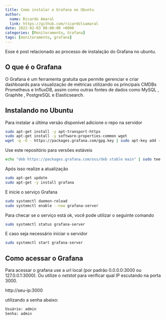 ```yaml
---
title: Como instalar o Grafana no Ubuntu
author:
  name: Ricardo Amaral
  link: https://github.com/ricardolsamaral
date: 2022-02-03 08:00:00 +0800
categories: [Monitoramento, Grafana]
tags: [monitoramento, grafana]
---
```


Esse é post relacionado ao processo de instalação do Grafana no ubuntu.

## O que é o Grafana

O Grafana é um ferramenta gratuita que permite gerenciar e criar dashboards para visualização de métricas utilizando os principais CMDBs Prometheus e InfluxDB, assim como outras fontes de dados como MySQL , Graphite , PostgreSQL e Elasticsearch. 

## Instalando no Ubuntu

Para instalar a última versão disponível adicione o repo na servidor

```bash
sudo apt-get install -y apt-transport-https
sudo apt-get install -y software-properties-common wget 
wget -q -O - https://packages.grafana.com/gpg.key | sudo apt-key add -
```

Use este repositório para versões estáveis

```bash
echo "deb https://packages.grafana.com/oss/deb stable main" | sudo tee -a /etc/apt/sources.list.d/grafana.list
```

Após isso realize a atualização

```bash
sudo apt-get update
sudo apt-get -y install grafana
```

E inicie o serviço Grafana

```bash
sudo systemctl daemon-reload
sudo systemctl enable --now grafana-server
```

Para checar se o serviço está ok, você pode utilizar o seguinte comando

```bash
sudo systemctl status grafana-server 
```

E caso seja necessário iniciar o servidor 

```bash
sudo systemctl start grafana-server
```

## Como acessar o Grafana

Para acessar o grafana use a url local (por padrão 0.0.0.0:3000 ou 127.0.0.1:3000).
Ou utilize o *netstat* para verificar qual IP escutando na porta 3000.

http://seu-ip:3000

utilizando a senha abaixo:

```bash
Usuário: admin
Senha: admin
```